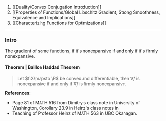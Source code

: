 1. [[Duality/Convex Conjugation Introduction]]
3. [[Properties of Functions/Global Lipschitz Gradient, Strong Smoothness, Equivalence and Implications]]
4. [[Characterizing Functions for Optimizations]]

---
### **Intro** 

The gradient of some functions, if it's nonexpansive if and only if it's firmly nonexpansive. 

#### **Theorem | Baillon Haddad Theorem**
> Let $f:X\mapsto \R$ be convex and differentiable, then $\nabla f$ is nonexpansive if and only if $\nabla f$ is firmly nonexpansive. 



**References**: 
- Page 81 of MATH 516 from Dimitry's class note in University of Washington, Corollary 23.9 in Heinz's class notes in   
- Teaching of Professor Heinz of MATH 563 in UBC Okanagan. 






